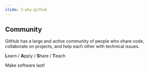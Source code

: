 ```yaml
---
slide: 2-why-github
---
```

## Community

GitHub has a large and active community of people who share code, collaborate on projects, and help each other with technical issues.

<b>L</b>earn / <b>A</b>pply / <b>S</b>hare / <b>T</b>each

Make software last!
